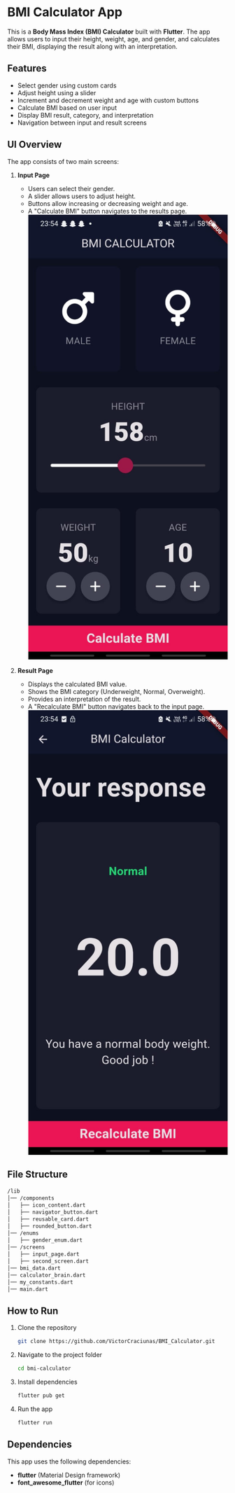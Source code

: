 # BMI Calculator App

This is a **Body Mass Index (BMI) Calculator** built with **Flutter**. The app allows users to input their height, weight, age, and gender, and calculates their BMI, displaying the result along with an interpretation.

## Features

- Select gender using custom cards  
- Adjust height using a slider  
- Increment and decrement weight and age with custom buttons  
- Calculate BMI based on user input  
- Display BMI result, category, and interpretation  
- Navigation between input and result screens  

## UI Overview

The app consists of two main screens:

1. **Input Page**  
   - Users can select their gender.  
   - A slider allows users to adjust height.  
   - Buttons allow increasing or decreasing weight and age.  
   - A "Calculate BMI" button navigates to the results page.  
![im2](imagines/im2.jpg)


2. **Result Page**  
   - Displays the calculated BMI value.  
   - Shows the BMI category (Underweight, Normal, Overweight).  
   - Provides an interpretation of the result.  
   - A "Recalculate BMI" button navigates back to the input page.
![im1](imagines/im1.jpg)
## File Structure
```
/lib
│── /components
│   ├── icon_content.dart
│   ├── navigator_button.dart
│   ├── reusable_card.dart
│   ├── rounded_button.dart
│── /enums
│   ├── gender_enum.dart
│── /screens
│   ├── input_page.dart
│   ├── second_screen.dart
│── bmi_data.dart
│── calculator_brain.dart
│── my_constants.dart
│── main.dart
```

## How to Run

1. Clone the repository  
   ```sh
   git clone https://github.com/VictorCraciunas/BMI_Calculator.git
   ```
2. Navigate to the project folder  
   ```sh
   cd bmi-calculator
   ```
3. Install dependencies  
   ```sh
   flutter pub get
   ```
4. Run the app  
   ```sh
   flutter run
   ```

## Dependencies

This app uses the following dependencies:

- **flutter** (Material Design framework)  
- **font_awesome_flutter** (for icons)  



